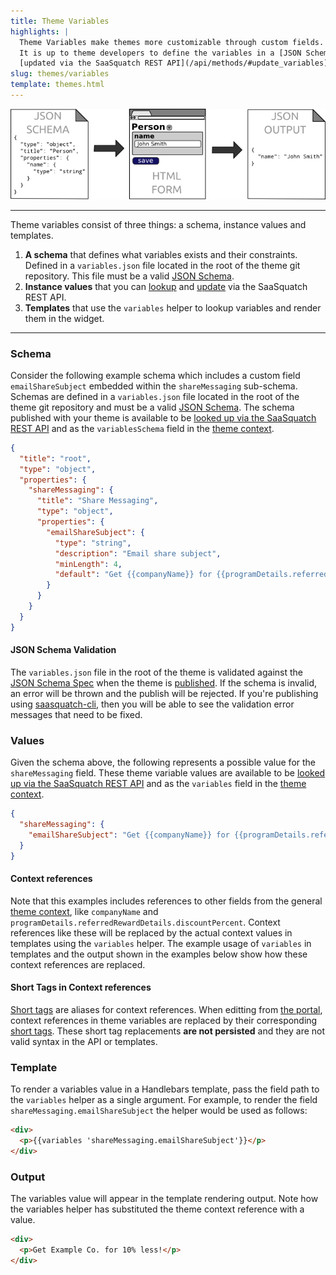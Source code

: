 ```yaml
---
title: Theme Variables
highlights: |
  Theme Variables make themes more customizable through custom fields. For example, the theme variables defined in [Standard Themes](/themes/standard) are what lets each program have custom email, facebook and twitter share messages.
  It is up to theme developers to define the variables in a [JSON Schema](http://json-schema.org/examples.html) in the theme git repository. These variables can then be
  [updated via the SaaSquatch REST API](/api/methods/#update_variables) and then those values rendered in Handlebars templates.
slug: themes/variables
template: themes.html
---
```


![JSON Schema Example](/assets/images/schema-to-json.png)


---


Theme variables consist of three things: a schema, instance values and templates.

 1. **A schema** that defines what variables exists and their constraints. Defined in a `variables.json` file located in the root of the theme git repository. This file must be a valid [JSON Schema](http://json-schema.org/examples.html).
 2. **Instance values** that you can [lookup](/api/methods/#lookup_variables) and [update](/api/methods/#update_variables) via the SaaSquatch REST API.
 3. **Templates** that use the `variables` helper to lookup variables and render them in the widget.


---

### Schema

Consider the following example schema which includes a custom field `emailShareSubject` embedded within the `shareMessaging` sub-schema. 
Schemas are defined in a `variables.json` file located in the root of the theme git repository and must be a valid [JSON Schema](http://json-schema.org/examples.html).
The schema published with your theme is available to be [looked up via the SaaSquatch REST API](/api/methods/#lookup_variables_schema) and as the `variablesSchema` field
in the [theme context](/themes/fields).

```json
{
  "title": "root",
  "type": "object",
  "properties": {
    "shareMessaging": {
      "title": "Share Messaging",
      "type": "object",
      "properties": {
        "emailShareSubject": {
          "type": "string",
          "description": "Email share subject",
          "minLength": 4,
          "default": "Get {{companyName}} for {{programDetails.referredRewardDetails.discountPercent}}% less!"
        }
      }
    }
  }
}
```

<div class="bs-callout bs-callout-warning">
  <h4>JSON Schema Validation</h4>
  
  The `variables.json` file in the root of the theme is validated against the [JSON Schema Spec](http://json-schema.org/) when the theme is [published](/themes/publish/). If the schema is invalid, an error will be thrown and the publish
  will be rejected. If you're publishing using [saasquatch-cli](https://github.com/saasquatch/saasquatch-cli), then you will be able to see the validation error messages that
  need to be fixed.
  
</div>


### Values

Given the schema above, the following represents a possible value for the `shareMessaging` field. These theme variable values
are available to be [looked up via the SaaSquatch REST API](/api/methods/#lookup_variables) and as the `variables` field in the [theme context](/themes/fields). 


```json
{
  "shareMessaging": {
    "emailShareSubject": "Get {{companyName}} for {{programDetails.referredRewardDetails.discountPercent}}% less!"
  }
}
```


<div class="bs-callout bs-callout-warning">
  <h4>Context references</h4>
  
  Note that this examples includes references to other fields from the general [theme context](/themes/fields), like `companyName` and `programDetails.referredRewardDetails.discountPercent`.
  Context references like these will be replaced by the actual context values in templates using the `variables` helper. The example usage of `variables` in templates and
  the output shown in the examples below show how these context references are replaced.
</div>

<div class="bs-callout bs-callout-warning">
  <h4>Short Tags in Context references</h4>
  
  [Short tags](/themes/short-tags/) are aliases for context references. When editting from [the portal](https://app.referralsaasquatch.com), context references in theme variables are 
  replaced by their corresponding [short tags](/themes/short-tags/). These short tag replacements **are not persisted** and they are not valid syntax in the API or templates.
</div>


### Template

To render a variables value in a Handlebars template, pass the field path to the `variables` helper as a single argument. 
For example, to render the field `shareMessaging.emailShareSubject` the helper would be used as follows:


```html
<div>
  <p>{{variables 'shareMessaging.emailShareSubject'}}</p>
</div>
```


### Output

The variables value will appear in the template rendering output. Note how the variables helper has substituted the theme context reference with a value.

```html
<div>
  <p>Get Example Co. for 10% less!</p>
</div>
```